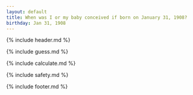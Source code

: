 ```yaml
---
layout: default
title: When was I or my baby conceived if born on January 31, 1908?
birthday: Jan 31, 1908
---
```


{% include header.md %}

{% include guess.md %}

{% include calculate.md %}

{% include safety.md %}

{% include footer.md %}



